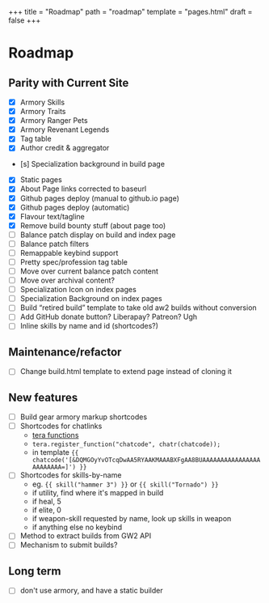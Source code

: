 +++
title = "Roadmap"
path = "roadmap"
template = "pages.html"
draft = false
+++

# Roadmap

## Parity with Current Site

- [x] Armory Skills
- [x] Armory Traits
- [x] Armory Ranger Pets
- [x] Armory Revenant Legends
- [x] Tag table
- [x] Author credit & aggregator
- [s] Specialization background in build page
- [x] Static pages
- [x] About Page links corrected to baseurl
- [x] Github pages deploy (manual to github.io page)
- [x] Github pages deploy (automatic)
- [x] Flavour text/tagline
- [x] Remove build bounty stuff (about page too)
- [ ] Balance patch display on build and index page
- [ ] Balance patch filters
- [ ] Remappable keybind support
- [ ] Pretty spec/profession tag table
- [ ] Move over current balance patch content
- [ ] Move over archival content?
- [ ] Specialization Icon on index pages
- [ ] Specialization Background on index pages
- [ ] Build “retired build” template to take old aw2 builds without conversion
- [ ] Add GitHub donate button? Liberapay? Patreon? Ugh
- [ ] Inline skills by name and id (shortcodes?)

## Maintenance/refactor

- [ ] Change build.html template to extend page instead of cloning it

## New features

- [ ] Build gear armory markup shortcodes
- [ ] Shortcodes for chatlinks
	- [tera functions](https://keats.github.io/tera/docs/#functions)
	- `tera.register_function("chatcode", chatr(chatcode));`
	- in template `{{ chatcode('[&DQMGOyYvOTcqDwAA5RYAAKMAAABXFgAA8BUAAAAAAAAAAAAAAAAAAAAAAAA=]') }}`
- [ ] Shortcodes for skills-by-name 
	- eg. `{{ skill("hammer 3") }}` or `{{ skill("Tornado") }}`
	- if utility, find where it's mapped in build
	- if heal, 5
	- if elite, 0
	- if weapon-skill requested by name, look up skills in weapon
	- if anything else no keybind
- [ ] Method to extract builds from GW2 API
- [ ] Mechanism to submit builds?

## Long term

- [ ] don't use armory, and have a static builder
